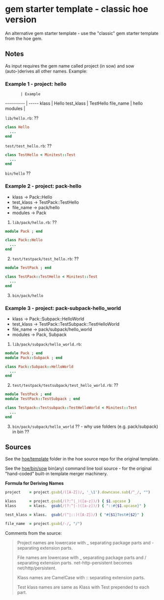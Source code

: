 # gem starter template - classic hoe version

An alternative gem starter template - use the "classic" gem starter template from the hoe gem.


## Notes

As input requires the gem name called project (in sow) and sow (auto-)derives all other names. Example:

### Example 1 - project: hello

           | Example
---------- | -----
klass      | Hello
test_klass | TestHello
file_name  | hello
modules    | 


`lib/hello.rb`: ??

```ruby
class Hello
  ...
end
```

`test/test_hello.rb`: ??

```ruby
class TestHello < Minitest::Test
  ...
end
```

`bin/hello`  ??


### Example 2 - project: pack-hello

- klass -> Pack::Hello
- test_klass -> TestPack::TestHello
- file_name -> pack/hello
- modules -> Pack

1) `lib/pack/hello.rb`: ??

```ruby
module Pack ; end

class Pack::Hello
  ...
end
```

2) `test/testpack/test_hello.rb`: ??

```ruby
module TestPack ; end

class TestPack::TestHello < Minitest::Test
  ...
end
```

3) `bin/pack/hello`


### Example 3 - project: pack-subpack-hello_world

- klass -> Pack::Subpack::HelloWorld
- test_klass -> TestPack::TestSubpack::TestHelloWorld
- file_name -> pack/subpack/hello_world
- modules -> Pack, Subpack

1) `lib/pack/subpack/hello_world.rb`:

```ruby
module Pack ; end
module Pack::Subpack ; end

class Pack::Subpack::HelloWorld
  ...
end
```

2) `test/testpack/testsubpack/test_hello_world.rb`: ??

```ruby
module TestPack ; end
module TestPack::TestSubpack ; end

class Testpack::Testsubpack::TestHelloWorld < Minitest::Test
  ...
end
```

3) `bin/pack/subpack/hello_world`  ??  - why use folders (e.g. pack/subpack) in bin ??



## Sources

See the [hoe/template](https://github.com/seattlerb/hoe/tree/master/template) folder in the hoe source repo
for the original template.

See the [hoe/bin/sow](https://github.com/seattlerb/hoe/blob/master/bin/sow) bin(ary) command line tool source - for
the original "hand-coded" built-in template merger machinery.


**Formula for Deriving Names**

```ruby
project    = project.gsub(/([A-Z])/, '_\1').downcase.sub(/^_/, "")

klass      = project.gsub(/(?:^|_)([a-z])/) { $1.upcase }
klass      = klass.  gsub(/(?:^|-)([a-z])/) { "::#{$1.upcase}" }

test_klass = klass.  gsub(/(^|::)([A-Z])/) { "#{$1}Test#{$2}" }

file_name  = project.gsub(/-/, "/")
```

Comments from the source:

> Project names are lowercase with _ separating package parts and - separating extension parts.
>
> File names are lowercase with _ separating package parts and / separating
> extension parts.  net-http-persistent becomes net/http/persistent.
>
> Klass names are CamelCase with :: separating extension parts.
>
> Test klass names are same as Klass with Test prepended to each part.  
